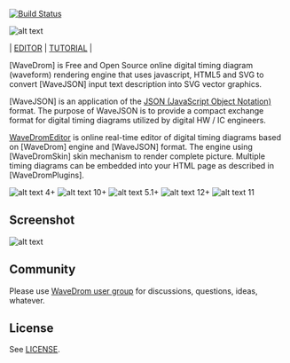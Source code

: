 [![Build Status](https://travis-ci.org/drom/wavedrom.svg?branch=master)](https://travis-ci.org/drom/wavedrom)

![alt text](https://github.com/drom/wavedrom/raw/master/images/logo.png "logo")

| [EDITOR](http://wavedrom.googlecode.com/svn/trunk/editor.html) | [TUTORIAL](http://wavedrom.googlecode.com/svn/trunk/tutorial.html) |

[WaveDrom] is Free and Open Source online digital timing diagram (waveform) rendering engine that uses javascript, HTML5 and SVG to convert [WaveJSON] input text description into SVG vector graphics.

[WaveJSON] is an application of the [JSON (JavaScript Object Notation)](http://json.org/) format. The purpose of WaveJSON is to provide a compact exchange format for digital timing diagrams utilized by digital HW / IC engineers.

[WaveDromEditor](http://wavedrom.googlecode.com/svn/trunk/editor.html) is online real-time editor of digital timing diagrams based on [WaveDrom] engine and [WaveJSON] format. The engine using [WaveDromSkin] skin mechanism to render complete picture. Multiple timing diagrams can be embedded into your HTML page as described in [WaveDromPlugins].

![alt text](https://github.com/drom/wavedrom/raw/master/images/firefox_22.gif "firefox") 4+
![alt text](https://github.com/drom/wavedrom/raw/master/images/chrome_22.gif "chrome") 10+
![alt text](https://github.com/drom/wavedrom/raw/master/images/safari_22.gif "safari") 5.1+
![alt text](https://github.com/drom/wavedrom/raw/master/images/opera_22.gif "opera") 12+
![alt text](https://github.com/drom/wavedrom/raw/master/images/ie_22.gif "ie") 11

## Screenshot

![alt text](https://github.com/drom/wavedrom/raw/master/images/screenshot.png "screenshot")

## Community

Please use [WaveDrom user group](http://groups.google.com/group/wavedrom) for discussions, questions, ideas, whatever.

## License

See [LICENSE](https://github.com/drom/wavedrom/blob/master/LICENSE).
